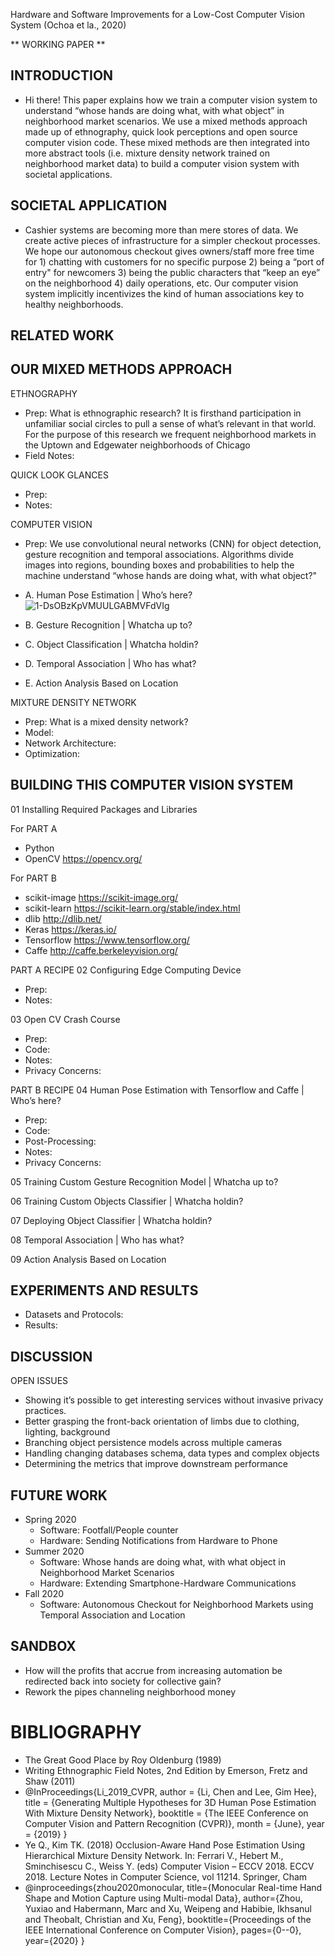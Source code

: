 Hardware and Software Improvements for a Low-Cost Computer Vision System (Ochoa et la., 2020)

** WORKING PAPER **

## INTRODUCTION 

* Hi there!  This paper explains how we train a computer vision system to understand “whose hands are doing what, with what object” in neighborhood market scenarios.  We use a mixed methods approach made up of ethnography, quick look perceptions and  open source computer vision code.  These mixed methods are then integrated into more abstract tools (i.e.  mixture density network trained on neighborhood market data) to build a computer vision system with societal applications.

## SOCIETAL APPLICATION
* Cashier systems are becoming more than mere stores of data.  We create active pieces of infrastructure for a simpler checkout processes.  We hope our autonomous checkout gives owners/staff more free time for 1) chatting with customers for no specific purpose 2) being a “port of entry" for newcomers 3) being the public characters that “keep an eye” on the neighborhood 4) daily operations, etc.  Our computer vision system implicitly incentivizes the kind of human associations key to healthy neighborhoods.

## RELATED WORK

## OUR MIXED METHODS APPROACH 
ETHNOGRAPHY
* Prep:  What is ethnographic research?  It is firsthand participation in unfamiliar social circles to pull a sense of what’s relevant in that world.  For the purpose of this research we frequent neighborhood markets in the Uptown and Edgewater neighborhoods of Chicago  
* Field Notes: 

QUICK LOOK GLANCES
* Prep:
* Notes:

COMPUTER VISION 
* Prep:  We use convolutional neural networks (CNN) for object detection, gesture recognition and temporal associations. Algorithms divide images into regions, bounding boxes and probabilities to help the machine understand “whose hands are doing what, with what object?"

* A. Human Pose Estimation | Who’s here? ![1-DsOBzKpVMUULGABMVFdVIg](https://user-images.githubusercontent.com/40745550/82762582-6febd280-9dc7-11ea-90ea-0671e1bf3744.jpeg)
* B. Gesture Recognition | Whatcha up to?
* C. Object Classification | Whatcha holdin?
* D. Temporal Association | Who has what?
* E. Action Analysis Based on Location

MIXTURE DENSITY NETWORK
* Prep:  What is a mixed density network?
* Model:
* Network Architecture:
* Optimization:

## BUILDING THIS COMPUTER VISION SYSTEM 
01 Installing Required Packages and Libraries 

For PART A
* Python
* OpenCV https://opencv.org/

For PART B
* scikit-image https://scikit-image.org/
* scikit-learn https://scikit-learn.org/stable/index.html
* dlib http://dlib.net/
* Keras https://keras.io/
* Tensorflow https://www.tensorflow.org/
* Caffe http://caffe.berkeleyvision.org/

PART A RECIPE
02 Configuring Edge Computing Device
* Prep:
* Notes:

03 Open CV Crash Course
* Prep:
* Code:
* Notes:
* Privacy Concerns:

PART B RECIPE
04 Human Pose Estimation with Tensorflow and Caffe | Who’s here?
* Prep:
* Code:  
* Post-Processing:
* Notes:
* Privacy Concerns:

05 Training Custom Gesture Recognition Model | Whatcha up to?

06 Training Custom Objects Classifier | Whatcha holdin?

07 Deploying Object Classifier | Whatcha holdin?

08 Temporal Association | Who has what?

09 Action Analysis Based on Location 

## EXPERIMENTS AND RESULTS
* Datasets and Protocols:
* Results: 

## DISCUSSION
OPEN ISSUES
* Showing it’s possible to get interesting services without invasive privacy practices.  
* Better grasping the front-back orientation of limbs due to clothing, lighting, background
* Branching object persistence models across multiple cameras
* Handling changing databases schema, data types and complex objects
* Determining the metrics that improve downstream performance

## FUTURE WORK
* Spring 2020 
   * Software:  Footfall/People counter
   * Hardware:  Sending Notifications from Hardware to Phone
* Summer 2020
   * Software:  Whose hands are doing what, with what object in Neighborhood Market Scenarios 
   * Hardware:  Extending Smartphone-Hardware Communications 
* Fall 2020
   * Software:   Autonomous Checkout for Neighborhood Markets using Temporal Association and Location

## SANDBOX
* How will the profits that accrue from increasing automation be redirected back into society for collective gain?
* Rework the pipes channeling neighborhood money

# BIBLIOGRAPHY
* The Great Good Place by Roy Oldenburg (1989)
* Writing Ethnographic Field Notes, 2nd Edition by Emerson, Fretz and Shaw (2011)
* @InProceedings{Li_2019_CVPR, author = {Li, Chen and Lee, Gim Hee}, title = {Generating Multiple Hypotheses for 3D Human Pose Estimation With Mixture Density Network}, booktitle = {The IEEE Conference on Computer Vision and Pattern Recognition (CVPR)}, month = {June}, year = {2019} } 
* Ye Q., Kim TK. (2018) Occlusion-Aware Hand Pose Estimation Using Hierarchical Mixture Density Network. In: Ferrari V., Hebert M., Sminchisescu C., Weiss Y. (eds) Computer Vision – ECCV 2018. ECCV 2018. Lecture Notes in Computer Science, vol 11214. Springer, Cham
* @inproceedings{zhou2020monocular, title={Monocular Real-time Hand Shape and Motion Capture using Multi-modal Data}, author={Zhou, Yuxiao and Habermann, Marc and Xu, Weipeng and Habibie, Ikhsanul and Theobalt, Christian and Xu, Feng}, booktitle={Proceedings of the IEEE International Conference on Computer Vision}, pages={0--0}, year={2020} } 
